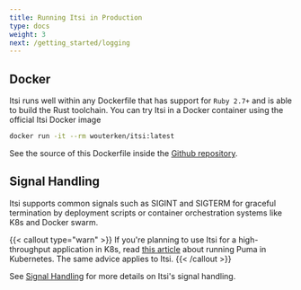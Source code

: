 ```yaml
---
title: Running Itsi in Production
type: docs
weight: 3
next: /getting_started/logging
---
```


## Docker
Itsi runs well within any Dockerfile that has support for `Ruby 2.7+` and is able to build the Rust toolchain.
You can try Itsi in a Docker container using the official Itsi Docker image
```bash
docker run -it --rm wouterken/itsi:latest
```

See the source of this Dockerfile inside the [Github repository](https://github.com/wouterken/itsi/blob/main/docker/Dockerfile).

## Signal Handling
Itsi supports common signals such as SIGINT and SIGTERM for graceful termination by deployment scripts or container orchestration systems like
K8s and Docker swarm.

{{< callout type="warn" >}}
If you're planning to use Itsi for a high-throughput application in K8s, read [this article](https://github.com/puma/puma/blob/master/docs/kubernetes.md) about running
Puma in Kubernetes. The same advice applies to Itsi.
{{< /callout >}}

See [Signal Handling](/getting_started/signals) for more details on Itsi's signal handling.
